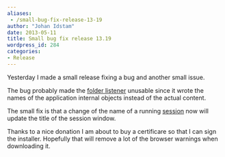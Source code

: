 ```yaml
---
aliases:
 - /small-bug-fix-release-13-19
author: "Johan Idstam"
date: 2013-05-11
title: Small bug fix release 13.19
wordpress_id: 284
categories:
- Release
---
```


Yesterday I made a small release fixing a bug and another small issue.

The bug probably made the [folder listener](/documentation/folder-listener/) unusable since it wrote the names of the application internal objects instead of the actual content.

The small fix is that a change of the name of a running [session](/documentation/configure-overview/) now will update the title of the session window.

Thanks to a nice donation I am about to buy a certificare so that I can sign the installer. Hopefully that will remove a lot of the browser warnings when downloading it.
